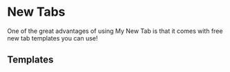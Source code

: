 # New Tabs
One of the great advantages of using My New Tab is that it comes with free new tab templates you can use!

## Templates
